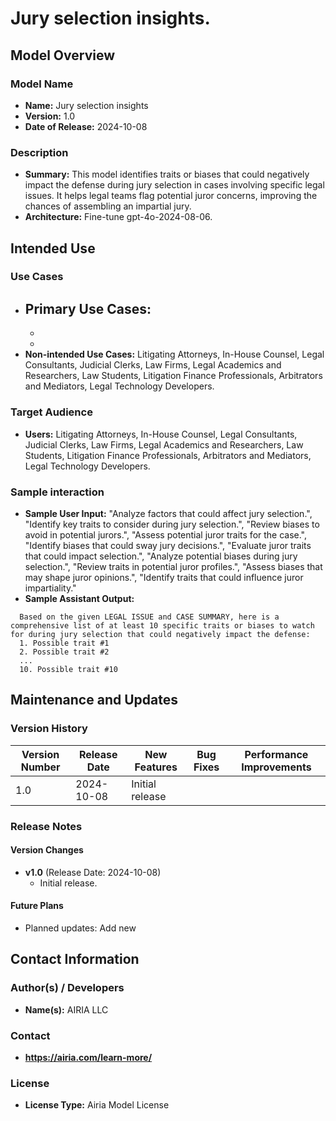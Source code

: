 # Jury selection insights.

## Model Overview

### Model Name
- **Name:** Jury selection insights
- **Version:** 1.0
- **Date of Release:** 2024-10-08

### Description
- **Summary:** This model identifies traits or biases that could negatively impact the defense during jury selection in cases involving specific legal issues. It helps legal teams flag potential juror concerns, improving the chances of assembling an impartial jury.
- **Architecture:** Fine-tune gpt-4o-2024-08-06.


## Intended Use

### Use Cases
- **Primary Use Cases:**
  -
  -
  -
- **Non-intended Use Cases:** Litigating Attorneys, In-House Counsel, Legal Consultants, Judicial Clerks, Law Firms, Legal Academics and Researchers, Law Students, Litigation Finance Professionals, Arbitrators and Mediators, Legal Technology Developers.

### Target Audience
- **Users:** Litigating Attorneys, In-House Counsel, Legal Consultants, Judicial Clerks, Law Firms, Legal Academics and Researchers, Law Students, Litigation Finance Professionals, Arbitrators and Mediators, Legal Technology Developers.

### Sample interaction
- **Sample User Input:** "Analyze factors that could affect jury selection.",
    "Identify key traits to consider during jury selection.",
    "Review biases to avoid in potential jurors.",
    "Assess potential juror traits for the case.",
    "Identify biases that could sway jury decisions.",
    "Evaluate juror traits that could impact selection.",
    "Analyze potential biases during jury selection.",
    "Review traits in potential juror profiles.",
    "Assess biases that may shape juror opinions.",
    "Identify traits that could influence juror impartiality."
- **Sample Assistant Output:**
```
  Based on the given LEGAL ISSUE and CASE SUMMARY, here is a comprehensive list of at least 10 specific traits or biases to watch for during jury selection that could negatively impact the defense:
  1. Possible trait #1
  2. Possible trait #2
  ...
  10. Possible trait #10  
```



## Maintenance and Updates

### Version History
| Version Number | Release Date | New Features                  | Bug Fixes                   | Performance Improvements     |
|----------------|--------------|-------------------------------|-----------------------------|------------------------------|
| 1.0            | 2024-10-08   | Initial release               |   |  |


### Release Notes
#### Version Changes
- **v1.0** (Release Date: 2024-10-08)
  - Initial release.

#### Future Plans
- Planned updates: Add new 

## Contact Information

### Author(s) / Developers
- **Name(s):** AIRIA LLC

### Contact
- **https://airia.com/learn-more/** 

### License
- **License Type:** Airia Model License
